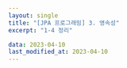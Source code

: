 ```yaml
---
layout: single
title: "[JPA 프로그래밍] 3. 영속성"
excerpt: "1-4 정리"

data: 2023-04-10
last_modified_at: 2023-04-10
---
```

